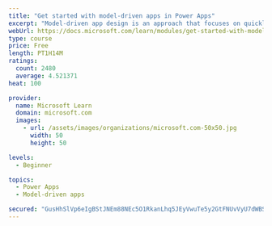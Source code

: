 ```yaml
---
title: "Get started with model-driven apps in Power Apps"
excerpt: "Model-driven app design is an approach that focuses on quickly adding components to your apps. These components include dashboards, forms, views, and charts. With no code, or very little, you can make apps that are simple or very complex. Unlike in canvas app development, where the designer has total control over the app layout, much of the layout in model-driven apps is determined by the components you add. In other words, the emphasis is more on quickly viewing your business data and making decisions than on intricate app design."
webUrl: https://docs.microsoft.com/learn/modules/get-started-with-model-driven-apps-in-powerapps/
type: course
price: Free
length: PT1H14M
ratings:
  count: 2480
  average: 4.521371
heat: 100

provider:
  name: Microsoft Learn
  domain: microsoft.com
  images:
    - url: /assets/images/organizations/microsoft.com-50x50.jpg
      width: 50
      height: 50

levels:
  - Beginner

topics:
  - Power Apps
  - Model-driven apps

secured: "GusHhSlVp6eIgBStJNEm88NEc5O1RkanLhq5JEyVwuTe5y2GtFNUvVyU7dWBS6MWggRI66hXTgjqC0EXbOd3aX65uWgRn/VaYoKVpwe30N977A19Vq78+PmOw2bjD/WBOR/Akl0AOy7vBe8W897nr6zYpx+Ei4HwmBUazv2EAhL3DOTpCQfgt06oSNt+47ZYWQ+zVFryB2HgTT+3P8hvxZ3zu8ovAIsn3cctvsKfWylIhRZmfG2olUEhurbPfKCZgC+7aMX8TtpIyAe4+LhAoge7N5QZpAX77ZbQC/hZ8Hsa5zzw35MVLlKqA33HgDnZ9+DIiGHEGlfN51kuYIXy6DeazLL7NHIBmZoZR7csUUjcyWpMqzkw7F8uFtndmmXcMkCFgBz2n8a81r3HZAJc7B/pPuh2ZuezE6LkRQf/eOQ=;GCkNliJhooEks7rvzdduTw=="
---
```


